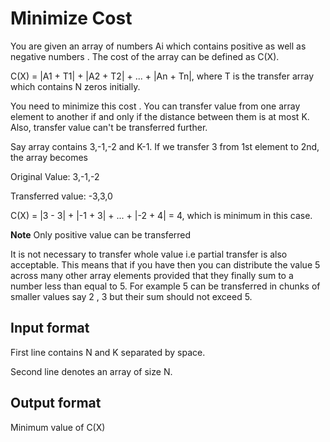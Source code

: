 # Minimize Cost

You are given an array of numbers Ai which contains positive as well as negative numbers . The cost of the array can be defined as C(X).

C(X) = |A1 + T1| + |A2 + T2| + ... + |An + Tn|, where T is the transfer array which contains N zeros initially.

You need to minimize this cost . You can transfer value from one array element to another if and only if the distance between them is at most K. Also, transfer value can't be transferred further.

Say array contains 3,-1,-2 and K-1. If we transfer 3 from 1st element to 2nd, the array becomes

Original Value: 3,-1,-2

Transferred value: -3,3,0

C(X) = |3 - 3| + |-1 + 3| + ... + |-2 + 4| = 4, which is minimum in this case.

**Note** Only positive value can be transferred

It is not necessary to transfer whole value i.e partial transfer is also acceptable. This means that if you have
then you can distribute the value 5 across many other array elements provided that they finally sum to a number less than equal to 5. For example 5 can be transferred in chunks of smaller values say 2 , 3 but their sum should not exceed 5.

## Input format

First line contains N and K separated by space.

Second line denotes an array of size N.

## Output format

Minimum value of C(X)
